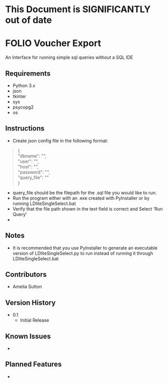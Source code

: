 # This Document is SIGNIFICANTLY out of date

# FOLIO Voucher Export

An Interface for running simple sql queries without a SQL IDE

## Requirements


* Python 3.x
* json
* tkinter
* sys
* psycopg2
* os



## Instructions

* Create json config file in the following format:
>{\
        "dbname": "",\
    "user": "",\
    "host": "",\
    "password": "",\
    "query_file": ""\
}
* query_file should be the filepath for the .sql file you would like to run.
* Run the program either with an .exe created with PyInstaller or by running LDliteSingleSelect.bat
* Verify that the file path shown in the text field is correct and Select 'Run Query'
* 
## Notes
* It is recommended that you use PyInstaller to generate an executable version of LDliteSingleSelect.py to run instead 
of running it through LDliteSingleSelect.bat

## Contributors


* Amelia Sutton


## Version History

* 0.1
    * Initial Release
    
## Known Issues
* 
## Planned Features
*

